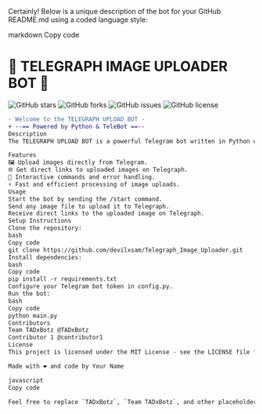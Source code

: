 Certainly! Below is a unique description of the bot for your GitHub README.md using a coded language style:

markdown
Copy code
# 🤖 TELEGRAPH IMAGE UPLOADER BOT 🚀

![GitHub stars](https://img.shields.io/github/stars/devilxsam/Telegraph_Image_Uploader?style=flat-square)
![GitHub forks](https://img.shields.io/github/forks/devilxsam/Telegraph_Image_Uploader?style=flat-square)
![GitHub issues](https://img.shields.io/github/issues/devilxsam/Telegraph_Image_Uploader?style=flat-square)
![GitHub license](https://img.shields.io/github/license/devilxsam/Telegraph_Image_Uploader?style=flat-square)

```diff
- Welcome to the TELEGRAPH UPLOAD BOT -
+ --== Powered by Python & TeleBot ==--
Description
The TELEGRAPH UPLOAD BOT is a powerful Telegram bot written in Python using the TeleBot library. It allows users to upload images to Telegraph and receive direct links to share.

Features
🖼️ Upload images directly from Telegram.
🌐 Get direct links to uploaded images on Telegraph.
🤖 Interactive commands and error handling.
⚡️ Fast and efficient processing of image uploads.
Usage
Start the bot by sending the /start command.
Send any image file to upload it to Telegraph.
Receive direct links to the uploaded image on Telegraph.
Setup Instructions
Clone the repository:
bash
Copy code
git clone https://github.com/devilxsam/Telegraph_Image_Uploader.git
Install dependencies:
bash
Copy code
pip install -r requirements.txt
Configure your Telegram bot token in config.py.
Run the bot:
bash
Copy code
python main.py
Contributors
Team TADxBotz @TADxBotz
Contributor 1 @contributor1
License
This project is licensed under the MIT License - see the LICENSE file for details.

Made with ❤️ and code by Your Name

javascript
Copy code

Feel free to replace `TADxBotz`, `Team TADxBotz`, and other placeholders with your actual information and customize the README.md as per your preferences.




